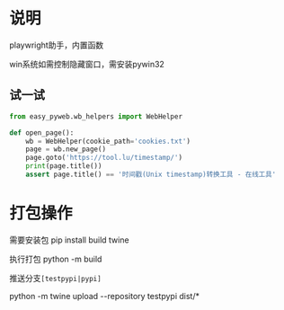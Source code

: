 # 说明
playwright助手，内置函数

win系统如需控制隐藏窗口，需安装pywin32


## 试一试
```python
from easy_pyweb.wb_helpers import WebHelper

def open_page():
    wb = WebHelper(cookie_path='cookies.txt')
    page = wb.new_page()
    page.goto('https://tool.lu/timestamp/')
    print(page.title())
    assert page.title() == '时间戳(Unix timestamp)转换工具 - 在线工具'
```

# 打包操作
需要安装包
pip install build twine

执行打包
python -m build

推送分支`[testpypi|pypi]`

python -m twine upload --repository testpypi dist/*
